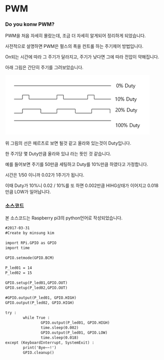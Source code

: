 # PWM
### Do you konw PWM?
PWM을 처음 자세히 몰랐는데, 조금 더 자세히 알게되어 정리하게 되었습니다.

사전적으로 설명하면 PWM은 펄스의 폭을 컨트롤 하는 주기제어 방법입니다.

On되는 시간에 따라 그 주기가 달라지고, 주기가 낮다면 그에 따라 전압이 약해집니다.

아래 그림은 간단히 주기를 그려보았습니다.

![Alt text](https://github.com/Funniest/Raspbreey_pi-GPIO/blob/master/PWM_LED/img/Duty.PNG)

위 그림의 선은 헤르츠로 보면 될것 같고 올라와 있는것이 Duty입니다.

한 주기당 몇 Duty만큼 올라와 있냐 라는 뜻인 것 같습니다.

예를 들어보면 주기를 50만큼 세팅하고 Duty를 10%만큼 하였다고 가정합니다.

시간은 1/50 이니까 0.02가 1주기가  됩니다.

이때 Duty가 10%니 0.02 / 10%를 또 하면 0.002만큼 HIHG상태가 이어지고 0.018만큼 LOW가 일어납니다.

### 소스코드
본 소스코드는 Raspberry pi3의 python언어로 작성되었습니다.
```
#2017-03-31
#Create by minsung kim

import RPi.GPIO as GPIO
import time

GPIO.setmode(GPIO.BCM)

P_led01 = 14
P_led02 = 15

GPIO.setup(P_led01,GPIO.OUT)
GPIO.setup(P_led02,GPIO.OUT)

#GPIO.output(P_led01, GPIO.HIGH)
GPIO.output(P_led02, GPIO.HIGH)

try :
        while True :
                GPIO.output(P_led01, GPIO.HIGH)
                time.sleep(0.002)
                GPIO.output(P_led01, GPIO.LOW)
                time.sleep(0.018)
except (KeyboardInterrupt, SystemExit) :
        print('Bye~~!')
        GPIO.cleanup()
```
